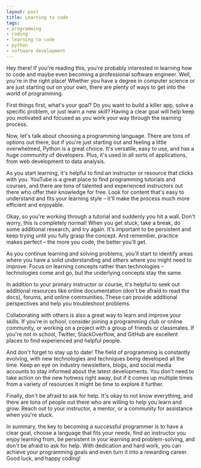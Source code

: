 ```yaml
---
layout: post
title: Learning to code
tags:
- programming
- coding
- learning to code
- python
- software development
---
```

Hey there! If you're reading this, you're probably interested in learning how to code and maybe even becoming a professional software engineer. Well, you're in the right place! Whether you have a degree in computer science or are just starting out on your own, there are plenty of ways to get into the world of programming.

First things first, what's your goal? Do you want to build a killer app, solve a specific problem, or just learn a new skill? Having a clear goal will help keep you motivated and focused as you work your way through the learning process.

Now, let's talk about choosing a programming language. There are tons of options out there, but if you're just starting out and feeling a little overwhelmed, Python is a great choice. It's versatile, easy to use, and has a huge community of developers. Plus, it's used in all sorts of applications, from web development to data analysis.

As you start learning, it's helpful to find an instructor or resource that clicks with you. YouTube is a great place to find programming tutorials and courses, and there are tons of talented and experienced instructors out there who offer their knowledge for free. Look for content that's easy to understand and fits your learning style – it'll make the process much more efficient and enjoyable.

Okay, so you're working through a tutorial and suddenly you hit a wall. Don't worry, this is completely normal! When you get stuck, take a break, do some additional research, and try again. It's important to be persistent and keep trying until you fully grasp the concept. And remember, practice makes perfect – the more you code, the better you'll get.

As you continue learning and solving problems, you'll start to identify areas where you have a solid understanding and others where you might need to improve. Focus on learning concepts rather than technologies – technologies come and go, but the underlying concepts stay the same.

In addition to your primary instructor or course, it's helpful to seek out additional resources like online documentation (don't be afraid to read the docs), forums, and online communities. These can provide additional perspectives and help you troubleshoot problems.

Collaborating with others is also a great way to learn and improve your skills. If you're in school, consider joining a programming club or online community, or working on a project with a group of friends or classmates. If you're not in school, Twitter, StackOverflow, and GitHub are excellent places to find experienced and helpful people.

And don't forget to stay up to date! The field of programming is constantly evolving, with new technologies and techniques being developed all the time. Keep an eye on industry newsletters, blogs, and social media accounts to stay informed about the latest developments. You don't need to take action on the new hotness right away, but if it comes up multiple times from a variety of resources it might be time to explore it further.

Finally, don't be afraid to ask for help. It's okay to not know everything, and there are tons of people out there who are willing to help you learn and grow. Reach out to your instructor, a mentor, or a community for assistance when you're stuck.

In summary, the key to becoming a successful programmer is to have a clear goal, choose a language that fits your needs, find an instructor you enjoy learning from, be persistent in your learning and problem-solving, and don't be afraid to ask for help. With dedication and hard work, you can achieve your programming goals and even turn it into a rewarding career. Good luck, and happy coding!

